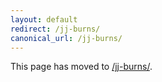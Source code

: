 ```yaml
---
layout: default
redirect: /jj-burns/
canonical_url: /jj-burns/
---
```


This page has moved to [/jj-burns/](/jj-burns/).
